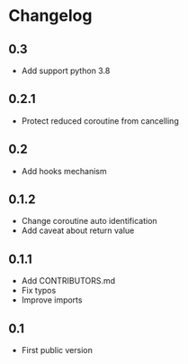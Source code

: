 Changelog
=========

0.3
---

* Add support python 3.8


0.2.1
-----

* Protect reduced coroutine from cancelling 


0.2
---

* Add hooks mechanism


0.1.2
-----

* Change coroutine auto identification
* Add caveat about return value


0.1.1
-----

* Add CONTRIBUTORS.md
* Fix typos
* Improve imports


0.1
---

* First public version
